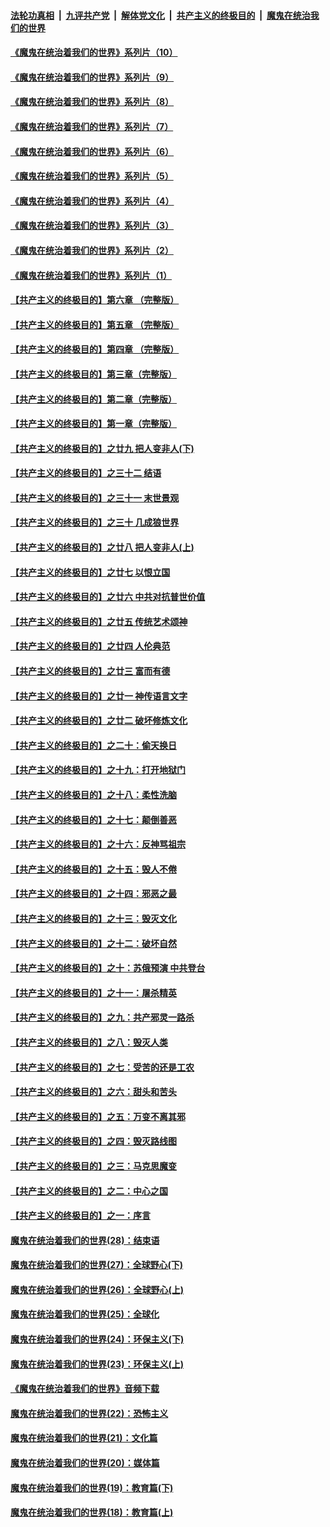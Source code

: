 ####  [法轮功真相](../../../../basic/blob/master/README.md?t=09030202) &nbsp;|&nbsp; [九评共产党](../../../../9ping.md/blob/master/README.md?t=09030202) &nbsp;|&nbsp; [解体党文化](../../../../jtdwh.md/blob/master/README.md?t=09030202)  &nbsp;|&nbsp; [共产主义的终极目的](../../../../gczydzjmd.md/blob/master/README.md?t=09030202) &nbsp;|&nbsp; [魔鬼在统治我们的世界](../../../../mgztzwmdsj.md/blob/master/README.md?t=09030202) 

#### [《魔鬼在统治着我们的世界》系列片（10）](../pages/nsc422/n12292670.md?t=09030202) 

#### [《魔鬼在统治着我们的世界》系列片（9）](../pages/nsc422/n12290859.md?t=09030202) 

#### [《魔鬼在统治着我们的世界》系列片（8）](../pages/nsc422/n12287445.md?t=09030202) 

#### [《魔鬼在统治着我们的世界》系列片（7）](../pages/nsc422/n12283425.md?t=09030202) 

#### [《魔鬼在统治着我们的世界》系列片（6）](../pages/nsc422/n12282314.md?t=09030202) 

#### [《魔鬼在统治着我们的世界》系列片（5）](../pages/nsc422/n12281419.md?t=09030202) 

#### [《魔鬼在统治着我们的世界》系列片（4）](../pages/nsc422/n12274024.md?t=09030202) 

#### [《魔鬼在统治着我们的世界》系列片（3）](../pages/nsc422/n12271322.md?t=09030202) 

#### [《魔鬼在统治着我们的世界》系列片（2）](../pages/nsc422/n12269049.md?t=09030202) 

#### [《魔鬼在统治着我们的世界》系列片（1）](../pages/nsc422/n12267575.md?t=09030202) 

#### [【共产主义的终极目的】第六章 （完整版）](../pages/nsc422/n11428913.md?t=09030202) 

#### [【共产主义的终极目的】第五章 （完整版）](../pages/nsc422/n11428912.md?t=09030202) 

#### [【共产主义的终极目的】第四章 （完整版）](../pages/nsc422/n11428907.md?t=09030202) 

#### [【共产主义的终极目的】第三章（完整版）](../pages/nsc422/n11428848.md?t=09030202) 

#### [【共产主义的终极目的】第二章（完整版）](../pages/nsc422/n11428831.md?t=09030202) 

#### [【共产主义的终极目的】第一章（完整版）](../pages/nsc422/n11417651.md?t=09030202) 

#### [【共产主义的终极目的】之廿九 把人变非人(下)](../pages/nsc422/n11344140.md?t=09030202) 

#### [【共产主义的终极目的】之三十二 结语](../pages/nsc422/n11360535.md?t=09030202) 

#### [【共产主义的终极目的】之三十一 末世景观](../pages/nsc422/n11351129.md?t=09030202) 

#### [【共产主义的终极目的】之三十 几成狼世界](../pages/nsc422/n11348280.md?t=09030202) 

#### [【共产主义的终极目的】之廿八 把人变非人(上)](../pages/nsc422/n11340492.md?t=09030202) 

#### [【共产主义的终极目的】之廿七 以恨立国](../pages/nsc422/n11336944.md?t=09030202) 

#### [【共产主义的终极目的】之廿六 中共对抗普世价值](../pages/nsc422/n11324785.md?t=09030202) 

#### [【共产主义的终极目的】之廿五 传统艺术颂神](../pages/nsc422/n11296396.md?t=09030202) 

#### [【共产主义的终极目的】之廿四 人伦典范](../pages/nsc422/n11296397.md?t=09030202) 

#### [【共产主义的终极目的】之廿三 富而有德](../pages/nsc422/n11283598.md?t=09030202) 

#### [【共产主义的终极目的】之廿一 神传语言文字](../pages/nsc422/n11263265.md?t=09030202) 

#### [【共产主义的终极目的】之廿二 破坏修炼文化](../pages/nsc422/n11245728.md?t=09030202) 

#### [【共产主义的终极目的】之二十：偷天换日](../pages/nsc422/n11238846.md?t=09030202) 

#### [【共产主义的终极目的】之十九：打开地狱门](../pages/nsc422/n11206376.md?t=09030202) 

#### [【共产主义的终极目的】之十八：柔性洗脑](../pages/nsc422/n11199994.md?t=09030202) 

#### [【共产主义的终极目的】之十七：颠倒善恶](../pages/nsc422/n11179782.md?t=09030202) 

#### [【共产主义的终极目的】之十六：反神骂祖宗](../pages/nsc422/n11166798.md?t=09030202) 

#### [【共产主义的终极目的】之十五：毁人不倦](../pages/nsc422/n11166792.md?t=09030202) 

#### [【共产主义的终极目的】之十四：邪恶之最](../pages/nsc422/n11150249.md?t=09030202) 

#### [【共产主义的终极目的】之十三：毁灭文化](../pages/nsc422/n11135227.md?t=09030202) 

#### [【共产主义的终极目的】之十二：破坏自然](../pages/nsc422/n11135214.md?t=09030202) 

#### [【共产主义的终极目的】之十：苏俄预演 中共登台](../pages/nsc422/n11118424.md?t=09030202) 

#### [【共产主义的终极目的】之十一：屠杀精英](../pages/nsc422/n11118442.md?t=09030202) 

#### [【共产主义的终极目的】之九：共产邪灵一路杀](../pages/nsc422/n11114139.md?t=09030202) 

#### [【共产主义的终极目的】之八：毁灭人类](../pages/nsc422/n11108503.md?t=09030202) 

#### [【共产主义的终极目的】之七：受苦的还是工农](../pages/nsc422/n11101809.md?t=09030202) 

#### [【共产主义的终极目的】之六：甜头和苦头](../pages/nsc422/n11096971.md?t=09030202) 

#### [【共产主义的终极目的】之五：万变不离其邪](../pages/nsc422/n11091285.md?t=09030202) 

#### [【共产主义的终极目的】之四：毁灭路线图](../pages/nsc422/n11086284.md?t=09030202) 

#### [【共产主义的终极目的】之三：马克思魔变](../pages/nsc422/n11061941.md?t=09030202) 

#### [【共产主义的终极目的】之二：中心之国](../pages/nsc422/n11047728.md?t=09030202) 

#### [【共产主义的终极目的】之一：序言](../pages/nsc422/n11086077.md?t=09030202) 

#### [魔鬼在统治着我们的世界(28)：结束语](../pages/nsc422/n10936246.md?t=09030202) 

#### [魔鬼在统治着我们的世界(27)：全球野心(下)](../pages/nsc422/n10928319.md?t=09030202) 

#### [魔鬼在统治着我们的世界(26)：全球野心(上)](../pages/nsc422/n10900318.md?t=09030202) 

#### [魔鬼在统治着我们的世界(25)：全球化](../pages/nsc422/n10788205.md?t=09030202) 

#### [魔鬼在统治着我们的世界(24)：环保主义(下)](../pages/nsc422/n10695307.md?t=09030202) 

#### [魔鬼在统治着我们的世界(23)：环保主义(上)](../pages/nsc422/n10688613.md?t=09030202) 

#### [《魔鬼在统治着我们的世界》音频下载](../pages/nsc422/n10635553.md?t=09030202) 

#### [魔鬼在统治着我们的世界(22)：恐怖主义](../pages/nsc422/n10614727.md?t=09030202) 

#### [魔鬼在统治着我们的世界(21)：文化篇](../pages/nsc422/n10597706.md?t=09030202) 

#### [魔鬼在统治着我们的世界(20)：媒体篇](../pages/nsc422/n10586579.md?t=09030202) 

#### [魔鬼在统治着我们的世界(19)：教育篇(下)](../pages/nsc422/n10564808.md?t=09030202) 

#### [魔鬼在统治着我们的世界(18)：教育篇(上)](../pages/nsc422/n10526970.md?t=09030202) 

